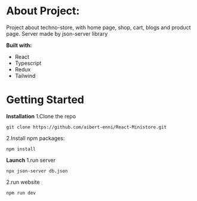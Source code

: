 # About Project:
Project about techno-store, with home page, shop, cart, blogs and product page. Server made by json-server library

**Built with:**
- React
- Typescript
- Redux
- Tailwind

# Getting Started
**Installation**
1.Clone the repo
```
git clone https://github.com/aibert-enni/React-Ministore.git
```
2.Install npm packages:
```
npm install
```
**Launch**
1.run server
```
npx json-server db.json
```
2.run website
```
npm run dev
```

